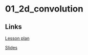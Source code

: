 # 01_2d_convolution

## Links

[Lesson plan](https://docs.google.com/document/d/1hvlBxSxJsZ8wmLUKRhgjXiqN_cMI4Mha06oVZYHb-VY/edit)

[Slides](https://docs.google.com/presentation/d/1KBE6ZrM-yGWqdxQW7aD_52K_gtQfz4fl64GsiTuqy9k/edit#slide=id.g2a25186daab_0_742)